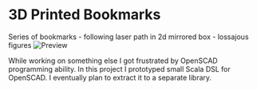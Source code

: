 3D Printed Bookmarks
=======

Series of bookmarks
    - following laser path in 2d mirrored box
    - lossajous figures ![Preview](http://thingiverse-production.s3.amazonaws.com/renders/20/d5/6a/af/97/lissajous_bookmark_preview_featured.jpg)    

While working on something else I got frustrated by OpenSCAD programming ability.
In this project I prototyped small Scala DSL for OpenSCAD. I eventually plan to extract
it to a separate library.

